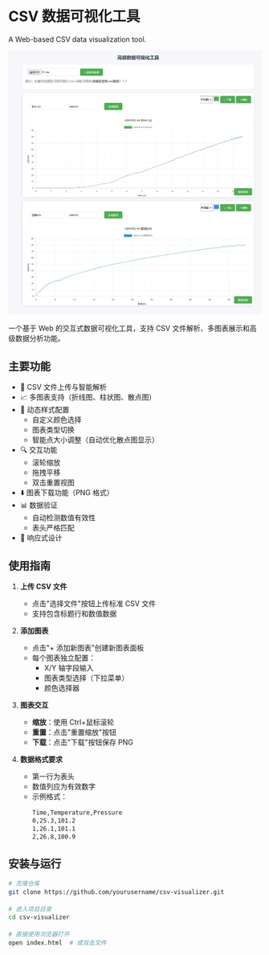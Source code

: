 # CSV 数据可视化工具

A Web-based CSV data visualization tool.

![示例截图](assets/images/screenshot.png)

一个基于 Web 的交互式数据可视化工具，支持 CSV 文件解析、多图表展示和高级数据分析功能。

## 主要功能

- 📁 CSV 文件上传与智能解析
- 📈 多图表支持（折线图、柱状图、散点图）
- 🎨 动态样式配置
  - 自定义颜色选择
  - 图表类型切换
  - 智能点大小调整（自动优化散点图显示）
- 🔍 交互功能
  - 滚轮缩放
  - 拖拽平移
  - 双击重置视图
- ⬇️ 图表下载功能（PNG 格式）
- 📊 数据验证
  - 自动检测数值有效性
  - 表头严格匹配
- 📱 响应式设计

## 使用指南

1. **上传 CSV 文件**

   - 点击"选择文件"按钮上传标准 CSV 文件
   - 支持包含标题行和数值数据

2. **添加图表**

   - 点击"+ 添加新图表"创建新图表面板
   - 每个图表独立配置：
     - X/Y 轴字段输入
     - 图表类型选择（下拉菜单）
     - 颜色选择器

3. **图表交互**

   - **缩放**：使用 Ctrl+鼠标滚轮
   - **重置**：点击"重置缩放"按钮
   - **下载**：点击"下载"按钮保存 PNG

4. **数据格式要求**
   - 第一行为表头
   - 数值列应为有效数字
   - 示例格式：
     ```csv
     Time,Temperature,Pressure
     0,25.3,101.2
     1,26.1,101.1
     2,26.8,100.9
     ```

## 安装与运行

```bash
# 克隆仓库
git clone https://github.com/yourusername/csv-visualizer.git

# 进入项目目录
cd csv-visualizer

# 直接使用浏览器打开
open index.html  # 或双击文件
```
